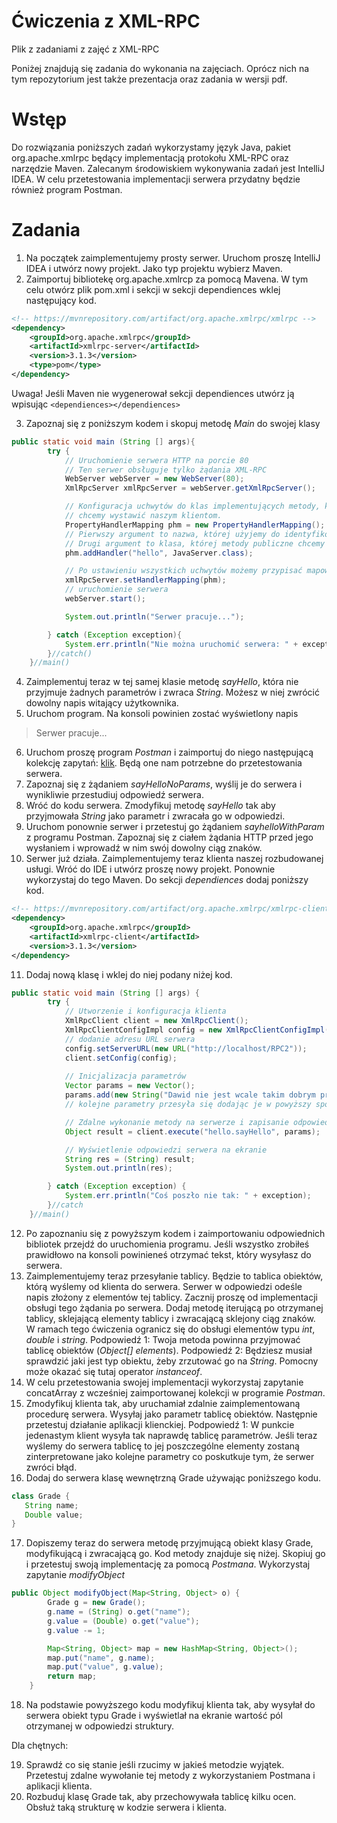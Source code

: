 # Ćwiczenia z XML-RPC
Plik z zadaniami z zajęć z XML-RPC

Poniżej znajdują się zadania do wykonania na zajęciach. Oprócz nich na tym repozytorium jest także prezentacja oraz zadania w wersji pdf.

# Wstęp

Do rozwiązania poniższych zadań wykorzystamy język Java, pakiet org.apache.xmlrpc będący implementacją protokołu XML-RPC oraz narzędzie Maven. Zalecanym środowiskiem wykonywania zadań jest IntelliJ IDEA. W celu przetestowania implementacji serwera przydatny będzie również program Postman.

# Zadania
1. Na początek zaimplementujemy prosty serwer. Uruchom proszę IntelliJ IDEA i utwórz nowy projekt. Jako typ projektu wybierz Maven.
2. Zaimportuj bibliotekę org.apache.xmlrcp za pomocą Mavena. W tym celu otwórz plik pom.xml i sekcji w sekcji dependiences wklej następujący kod. 
```xml
<!-- https://mvnrepository.com/artifact/org.apache.xmlrpc/xmlrpc -->
<dependency>
    <groupId>org.apache.xmlrpc</groupId>
    <artifactId>xmlrpc-server</artifactId>
    <version>3.1.3</version>
    <type>pom</type>
</dependency>
```
Uwaga! Jeśli Maven nie wygenerował sekcji dependiences utwórz ją wpisując ```<dependiences></dependiences>```

3. Zapoznaj się z poniższym kodem i skopuj metodę *Main* do swojej klasy
```Java
public static void main (String [] args){
        try {
            // Uruchomienie serwera HTTP na porcie 80
            // Ten serwer obsługuje tylko żądania XML-RPC
            WebServer webServer = new WebServer(80);
            XmlRpcServer xmlRpcServer = webServer.getXmlRpcServer();

            // Konfiguracja uchwytów do klas implementujących metody, które
            // chcemy wystawić naszym klientom.
            PropertyHandlerMapping phm = new PropertyHandlerMapping();
            // Pierwszy argument to nazwa, której użyjemy do identyfikowania danej klasy
            // Drugi argument to klasa, której metody publiczne chcemy udostępnić
            phm.addHandler("hello", JavaServer.class);

            // Po ustawieniu wszystkich uchwytów możemy przypisać mapowanie do serwera
            xmlRpcServer.setHandlerMapping(phm);
            // uruchomienie serwera
            webServer.start();

            System.out.println("Serwer pracuje...");

        } catch (Exception exception){
            System.err.println("Nie można uruchomić serwera: " + exception);
        }//catch()
    }//main()
```
4. Zaimplementuj teraz w tej samej klasie metodę *sayHello*, która nie przyjmuje żadnych parametrów i zwraca *String*. Możesz w niej zwrócić dowolny napis witający użytkownika.
5. Uruchom program. Na konsoli powinien zostać wyświetlony napis 
> Serwer pracuje...
6. Uruchom proszę program *Postman* i zaimportuj do niego następującą kolekcję zapytań: [klik](https://raw.githubusercontent.com/dawidwisniewski/bsr-xml-rpc/master/xmlRpc.postman_collection.json).
Będą one nam potrzebne do przetestowania serwera.
7. Zapoznaj się z żądaniem *sayHelloNoParams*, wyślij je do serwera i wynikliwie przestudiuj odpowiedź serwera.
8. Wróć do kodu serwera. Zmodyfikuj metodę *sayHello* tak aby przyjmowała *String* jako parametr i zwracała go w odpowiedzi.
9. Uruchom ponownie serwer i przetestuj go żądaniem *sayhelloWithParam* z programu Postman. Zapoznaj się z ciałem żądania HTTP przed jego wysłaniem i wprowadź w nim swój dowolny ciąg znaków.
10. Serwer już działa. Zaimplementujemy teraz klienta naszej rozbudowanej usługi. Wróć do IDE i utwórz proszę nowy projekt. Ponownie wykorzystaj do tego Maven. Do sekcji *dependiences* dodaj poniższy kod.
```xml
<!-- https://mvnrepository.com/artifact/org.apache.xmlrpc/xmlrpc-client -->
<dependency>
    <groupId>org.apache.xmlrpc</groupId>
    <artifactId>xmlrpc-client</artifactId>
    <version>3.1.3</version>
</dependency>
```
11. Dodaj nową klasę i wklej do niej podany niżej kod.
```Java
public static void main (String [] args) {
        try {
            // Utworzenie i konfiguracja klienta
            XmlRpcClient client = new XmlRpcClient();
            XmlRpcClientConfigImpl config = new XmlRpcClientConfigImpl();
            // dodanie adresu URL serwera
            config.setServerURL(new URL("http://localhost/RPC2"));
            client.setConfig(config);
            
            // Inicjalizacja parametrów
            Vector params = new Vector();
            params.add(new String("Dawid nie jest wcale takim dobrym programistą jak sam uważa."));
            // kolejne parametry przesyła się dodając je w powyższy sposób

            // Zdalne wykonanie metody na serwerze i zapisanie odpowiedzi
            Object result = client.execute("hello.sayHello", params);

            // Wyświetlenie odpowiedzi serwera na ekranie
            String res = (String) result;
            System.out.println(res);

        } catch (Exception exception) {
            System.err.println("Coś poszło nie tak: " + exception);
        }//catch
    }//main()
```
12. Po zapoznaniu się z powyższym kodem i zaimportowaniu odpowiednich bibliotek przejdź do uruchomienia programu. Jeśli wszystko zrobiłeś prawidłowo na konsoli powinieneś otrzymać tekst, który wysyłasz do serwera.
13. Zaimplementujemy teraz przesyłanie tablicy. Będzie to tablica obiektów, którą wyślemy od klienta do serwera. Serwer w odpowiedzi odeśle napis złożony z elementów tej tablicy. Zacznij proszę od implementacji obsługi tego żądania po serwera. Dodaj metodę iterującą po otrzymanej tablicy, sklejającą elementy tablicy i zwracającą sklejony ciąg znaków. W ramach tego ćwiczenia ogranicz się do obsługi elementów typu *int*, *double* i *string*.
Podpowiedź 1: Twoja metoda powinna przyjmować tablicę obiektów (*Object[] elements*). 
Podpowiedź 2: Będziesz musiał sprawdzić jaki jest typ obiektu, żeby zrzutować go na *String*. Pomocny może okazać się tutaj operator *instanceof*.
14. W celu przetestowania swojej implementacji wykorzystaj zapytanie concatArray z wcześniej zaimportowanej kolekcji w programie *Postman*.
15. Zmodyfikuj klienta tak, aby uruchamiał zdalnie zaimplementowaną procedurę serwera. Wysyłaj jako parametr tablicę obiektów. Następnie przetestuj działanie aplikacji klienckiej.
Podpowiedź 1: W punkcie jedenastym klient wysyła tak naprawdę tablicę parametrów. Jeśli teraz wyślemy do serwera tablicę to jej poszczególne elementy zostaną zinterpretowane jako kolejne parametry co poskutkuje tym, że serwer zwróci błąd.
16. Dodaj do serwera klasę wewnętrzną Grade używając poniższego kodu.
```Java
class Grade {
   String name;
   Double value;
}
```
17. Dopiszemy teraz do serwera metodę przyjmującą obiekt klasy Grade, modyfikującą i zwracającą go. Kod metody znajduje się niżej. Skopiuj go i przetestuj swoją implementację za pomocą *Postmana*. Wykorzystaj zapytanie *modifyObject*
```Java
public Object modifyObject(Map<String, Object> o) {
        Grade g = new Grade();
        g.name = (String) o.get("name");
        g.value = (Double) o.get("value");
        g.value -= 1;

        Map<String, Object> map = new HashMap<String, Object>();
        map.put("name", g.name);
        map.put("value", g.value);
        return map;
    }
```
18. Na podstawie powyższego kodu modyfikuj klienta tak, aby wysyłał do serwera obiekt typu Grade i wyświetlał na ekranie wartość pól otrzymanej w odpowiedzi struktury.


Dla chętnych:

19. Sprawdź co się stanie jeśli rzucimy w jakieś metodzie wyjątek. Przetestuj zdalne wywołanie tej metody z wykorzystaniem Postmana i aplikacji klienta.
20. Rozbuduj klasę Grade tak, aby przechowywała tablicę kilku ocen. Obsłuż taką strukturę w kodzie serwera i klienta.
